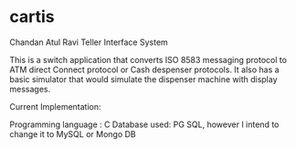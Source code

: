 cartis
======

Chandan Atul Ravi Teller Interface System

This is a switch application that converts ISO 8583 messaging protocol to ATM direct Connect protocol or Cash despenser protocols. It also has a basic simulator that would simulate the dispenser machine with display messages.

Current Implementation:

Programming language : C
Database used: PG SQL, however I intend to change it to MySQL or Mongo DB

